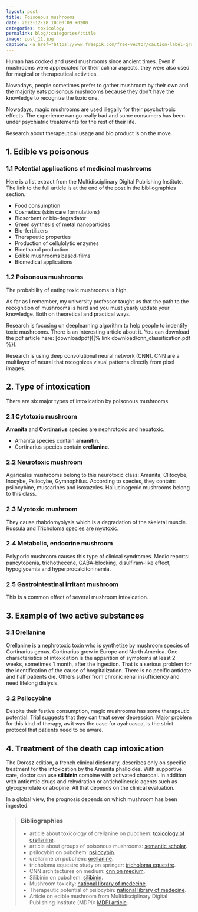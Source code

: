 ```yaml
---
layout: post
title: Poisonous mushrooms 
date: 2022-12-28 10:00:09 +0200
categories: toxicology
permalink: blog/:categories/:title
image: post_11.jpg
caption: <a href="https://www.freepik.com/free-vector/caution-label-gray-background_5853673.htm#query=poisonous&position=8&from_view=search&track=sph">Image by gstudioimagen</a>
---
```

Human has cooked and used mushrooms since ancient times.
Even if mushrooms were appreciated for their culinar aspects, they were also used for magical or therapeutical activities.

Nowadays, people sometimes prefer to gather mushroom by their own and the majority eats poisonous mushrooms because they don't have the knowledge to recognize the toxic one.

Nowadays, magic mushrooms are used illegally for their psychotropic effects. The experience can go really bad and some consumers has been under psychiatric treatements for the rest of their life.

Research about therapeutical usage and bio product is on the move.

## 1. Edible vs poisonous

### 1.1 Potential applications of medicinal mushrooms

Here is a list extract from the Multidisciplinary Digital Publishing Institute. The link to the full article is at the end of the post in the bibliographies section.

+ Food consumption
+ Cosmetics (skin care formulations)
+ Biosorbent or bio-degradator
+ Green synthesis of metal nanoparticles
+ Bio-fertilizers
+ Therapeutic properties
+ Production of cellulolytic enzymes
+ Bioethanol production
+ Edible mushrooms based-films
+ Biomedical applications

### 1.2 Poisonous mushrooms

The probability of eating toxic mushrooms is high.

As far as I remember, my university professor taught us that the path to the recognition of mushrooms is hard and you must yearly update your knowledge. Both on theoretical and practical ways.

Research is focusing on deeplearning algorithm to help people to indentify toxic mushrooms.
There is an interesting article about it.
You can download the pdf article here: [downloadpdf]({% link download/cnn_classification.pdf %}).

Research is using deep convolutional neural network (CNN). CNN are a multilayer of neural that recognizes visual patterns directly from pixel images.

## 2. Type of intoxication

There are six major types of intoxication by poisonous mushrooms.

### 2.1 Cytotoxic mushroom

**Amanita** and **Cortinarius** species are nephrotoxic and  hepatoxic.

+ Amanita species contain **amanitin**.
+ Cortinarius species contain **orellanine**.

### 2.2 Neurotoxic mushroom

Agaricales mushrooms belong to this neurotoxic class: Amanita, Clitocybe, Inocybe, Psilocybe, Gymnophilus.
According to species, they contain: psilocybine, muscarines and isoxazoles.
Hallucinogenic mushrooms belong to this class.

### 2.3 Myotoxic mushroom

They cause rhabdomyolysis which is a degradation of the skeletal muscle.
Russula and Tricholoma species are myotoxic.

### 2.4 Metabolic, endocrine mushroom

Polyporic mushroom causes this type of clinical syndromes.
Medic reports: pancytopenia, trichothecene, GABA-blocking, disulfiram-like effect, hypoglycemia and hyperprocalcitoninemia.

### 2.5 Gastrointestinal irritant mushroom

This is a common effect of several mushroom intoxication.

## 3. Example of two active substances

### 3.1 Orellanine

Orellanine is a nephrotoxic toxin who is synthetize by mushroom species of Cortinarius genus. Cortinarius grow in Europe and North America.
One characteristics of intoxication is the apparition of symptoms at least 2 weeks, sometimes 1 month, after the ingestion. That is a serious problem for the identification of the cause of hospitalization.
There is no pecific antidote and half patients die. Others suffer from chronic renal insufficiency and need lifelong dialysis.

### 3.2 Psilocybine

Despite their festive consumption, magic mushrooms has some therapeutic potential. Trial suggests that they can treat sever depression. Major problem for this kind of therapy, as it was the case for ayahuasca, is the strict protocol that patients need to be aware.

## 4. Treatment of the death cap intoxication

The Dorosz edition, a french clinical dictionary, describes only on specific treatment for the intoxication by the Amanita phalloides.
With supportive care, doctor can use **silibinin** combine with activated charcoal. In addition with antiemtic drugs and rehydration or anticholinergic agents such as glycopyrrolate or atropine. All that depends on the clinical evaluation.

In a global view, the prognosis depends on which mushroom has been ingested.

> ### Bibliographies
>
> + article about toxicology of orellanine on pubchem: [toxicology of orellanine](https://pubmed.ncbi.nlm.nih.gov/26553321/).
> + article about groups of poisonous mushrooms: [semantic scholar](https://www.semanticscholar.org/paper/Six-groups-of-poisonous-mushrooms%3A-classified-to-Yu/eb2260efbe5e09680a708e20ee8be508d04e29ec).
> + psilocybin on pubchem: [psilocybin](https://pubchem.ncbi.nlm.nih.gov/compound/10624).
> + orellanine on pubchem: [orellanine](https://pubchem.ncbi.nlm.nih.gov/compound/89579).
> + tricholoma equestre study on springer: [tricholoma equestre](https://link.springer.com/article/10.1007/s00217-018-3134-0).
> + CNN architectures on medium: [cnn on medium](https://medium.com/analytics-vidhya/cnns-architectures-lenet-alexnet-vgg-googlenet-resnet-and-more-666091488df5).
> + Silibinin on pubchem: [silibinin](https://pubchem.ncbi.nlm.nih.gov/compound/31553).
> + Mushroom toxicity: [national library of medecine](https://www.ncbi.nlm.nih.gov/books/NBK537111/).
> + Therapeutic potential of psilocybin: [national library of medecine](https://www.ncbi.nlm.nih.gov/pmc/articles/PMC8156539/).
> + Article on edible mushroom from Multidisciplinary Digital Publishing Institute (MDPI): [MDPI article](https://www.mdpi.com/2071-1050/14/9/4941).
